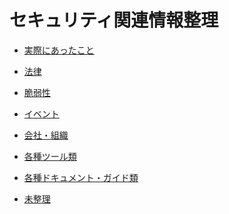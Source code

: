 # セキュリティ関連情報整理

* [実際にあったこと](history/index.md)

* [法律](law/index.md)

* [脆弱性](vulnerability/index.md)

* [イベント](event/index.md)

* [会社・組織](company/index.md)

* [各種ツール類](tools/index.md)

* [各種ドキュメント・ガイド類][documents]

* [未整理][uncategorized]

[documents]: documents/index.md
[uncategorized]: uncategorized/index.md